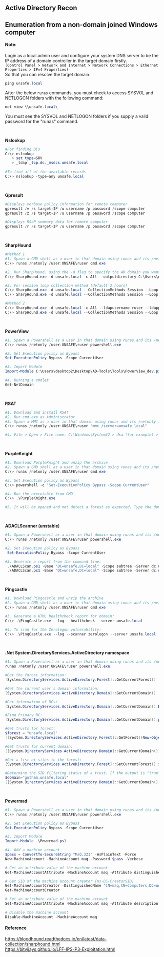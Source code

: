 ## Active Directory Recon
## Enumeration from a non-domain joined Windows computer
#### Note:
Login as a local admin user and configure your system DNS server to be the IP address of a domain controller in the target domain firstly.\
`(Control Panel > Network and Internet > Network Connections > Ethernet Properties > IPv4 Properties)`\
So that you can resolve the target domain.
```powershell
ping unsafe.local
```
After the below `runas` commands, you must check to access SYSVOL and NETLOGON folders with the following command: 
```powershell
net view \\unsafe.local\
```
You must see the SYSVOL and NETLOGON folders if you supply a valid password for the "runas" command.

<br/>

**Nslookup**
```powershell
#For finding DCs
C:\> nslookup
   > set type=SRV
   > _ldap._tcp.dc._msdcs.unsafe.local
   
#To find all of the available records
C:\> nslookup -type=any unsafe.local
```
<br/>

**Gpresult**
```powershell
#Displays verbose policy information for remote computer
gpresult /v /s target-IP /u username /p password /scope computer
gpresult /z /s target-IP /u username /p password /scope computer

#Displays RSoP summary data for remote computer
gpresult /r /s target-IP /u username /p password /scope computer
```
<br/>

**SharpHound**
```powershell
#Method 1
#1. Spawn a CMD shell as a user in that domain using runas and its /netonly flag and enter the password.
C:\> runas /netonly /user:UNSAFE\ruser cmd.exe

#2. Run SharpHound, using the -d flag to specify the AD domain you want to collect information from. You can also use any other flags you wish.
C:\> SharpHound.exe -d unsafe.local -c All --outputdirectory C:\Users\desktop2\Desktop

#3. For session loop collection method (default 2 hours)
C:\> SharpHound.exe -d unsafe.local --CollectionMethods Session --Loop
C:\> SharpHound.exe -d unsafe.local --CollectionMethods Session --Loop --Loopduration 01:00:00

#Method 2
C:\> SharpHound.exe -d unsafe.local -c All --ldapusername ruser --ldappassword Password
C:\> SharpHound.exe -d unsafe.local --CollectionMethods Session --Loop --ldapusername ruser --ldappassword Password
```
<br/>

**PowerView**
```powershell
#1. Spawn a Powershell as a user in that domain using runas and its /netonly flag and enter the password.
C:\> runas /netonly /user:UNSAFE\ruser powershell.exe

#2. Set Execution policy as Bypass
Set-ExecutionPolicy Bypass -Scope CurrentUser

#3. Import Module
Import-Module C:\Users\desktop2\Desktop\AD-Tools\Tools\PowerView_dev.ps1

#4. Running a cmdlet
Get-NetDomain
```
<br/>

**RSAT**
```powershell
#1. Download and install RSAT
#2. Run cmd.exe as Administrator
#3. Spawn a MMC as a user in that domain using runas and its /netonly flag and enter the password.
C:\> runas /netonly /user:UNSAFE\ruser "mmc /server=unsafe.local"

#4. File > Open > File name: C:\Windows\System32 > dsa (for example) > click
```
<br/>

**PurpleKnight**
```powershell
#1. Download PurpleKnight and unzip the archive
#2. Spawn a CMD shell as a user in that domain using runas and its /netonly flag and enter the password.
C:\> runas /netonly /user:UNSAFE\ruser cmd.exe

#3. Set Execution policy as Bypass
C:\> powershell -c "Set-ExecutionPolicy Bypass -Scope CurrentUser"

#4. Run the executable from CMD
C:\> .\PurpleKnight.exe

#5. It will be opened and not detect a forest as expected. Type the domain name (e.g: unsafe.local) and click select > next > 'run tests'.
```
<br/>

**ADACLScanner (unstable)**
```powershell
#1. Spawn a Powershell as a user in that domain using runas and its /netonly flag and enter the password.
C:\> runas /netonly /user:UNSAFE\ruser powershell.exe

#2. Set Execution policy as Bypass
 Set-ExecutionPolicy Bypass -Scope CurrentUser

#3. Generate a report from the command line:
 .\ADACLScan.ps1 -Base "DC=unsafe,DC=local" -Scope subtree -Server dc.unsafe.local -Port 389 -Output HTML -Show
 .\ADACLScan.ps1 -Base "DC=unsafe,DC=local" -Scope subtree -Server dc.unsafe.local -Port 389 -EffectiveRightsPrincipal ruser -Output HTML -Show
```
<br/>

**Pingcastle**
```powershell
#1. Download Pingcastle and unzip the archive
#2. Spawn a CMD shell as a user in that domain using runas and its /netonly flag and enter the password.
C:\> runas /netonly /user:UNSAFE\ruser cmd.exe

#3. Generate a HTML healthcheck report for domain:
C:\> .\PingCastle.exe --log --healthcheck --server unsafe.local

#4. To scan for the Zerologon vulnerability:
C:\> .\PingCastle.exe --log --scanner zerologon --server unsafe.local
```
<br/>

**.Net System.DirectoryServices.ActiveDirectory namespace**
```powershell
#1. Spawn a Powershell as a user in that domain using runas and its /netonly flag and enter the password.
runas /netonly /user:UNSAFE\ruser powershell.exe

#Get the forest information:
[System.DirectoryServices.ActiveDirectory.Forest]::GetCurrentForest()

#Get the current user's domain information:
[System.DirectoryServices.ActiveDirectory.Domain]::GetCurrentDomain()

#Get information of DCs:
[System.DirectoryServices.ActiveDirectory.Domain]::GetCurrentDomain().DomainControllers

#Find Primary DC:
[System.DirectoryServices.ActiveDirectory.Domain]::GetCurrentDomain().pdcroleowner

#Get trusts for forest:
$forest = "unsafe.local"
([System.DirectoryServices.ActiveDirectory.Forest]::GetForest((New-Object System.DirectoryServices.ActiveDirectory.DirectoryContext('Forest', $forest)))).GetAllTrustRelationships()

#Get trusts for current domain:
([System.DirectoryServices.ActiveDirectory.Domain]::GetCurrentDomain()).GetAllTrustRelationships()

#Get a list of sites in the forest:
[System.DirectoryServices.ActiveDirectory.Forest]::GetCurrentForest().sites

#Determine the SID filtering status of a trust. If the output is "true", SID filtering is enabled.
$domain="gotham.unsafe.local"
([System.DirectoryServices.ActiveDirectory.Domain]::GetCurrentDomain()).GetSidFilteringStatus($domain)
```
<br/>

**Powermad**
```powershell
#1. Spawn a Powershell as a user in that domain using runas and its /netonly flag and enter the password.
C:\> runas /netonly /user:UNSAFE\ruser powershell.exe

#2. Set Execution policy as Bypass
Set-ExecutionPolicy Bypass -Scope CurrentUser

#3. Import Module
Import-Module .\Powermad.ps1

#4. Add a machine account
$pass = ConvertTo-SecureString "MaQ.321" -AsPlainText -Force
New-MachineAccount -MachineAccount maq -Password $pass -Verbose

# Get an attribute value of the machine account
Get-MachineAccountAttribute -MachineAccount maq -Attribute distinguishedname

# Get SID of the machine account creator (ms-DS-CreatorSID)
Get-MachineAccountCreator -DistinguishedName "CN=maq,CN=Computers,DC=unsafe,DC=local"
Get-MachineAccountCreator

# Set an attribute value of the machine account
Set-MachineAccountAttribute -MachineAccount maq -Attribute description -Value test

# Disable the machine account
Disable-MachineAccount -MachineAccount maq
```

#### Reference
https://bloodhound.readthedocs.io/en/latest/data-collection/sharphound.html \
https://bitvijays.github.io/LFF-IPS-P3-Exploitation.html
